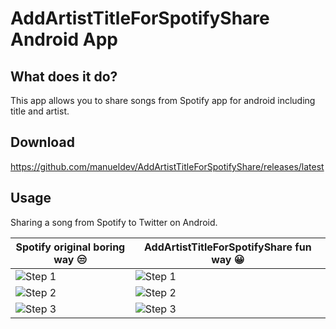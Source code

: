 # AddArtistTitleForSpotifyShare Android App

## What does it do?

This app allows you to share songs from Spotify app for android including title and artist.

## Download

https://github.com/manueldev/AddArtistTitleForSpotifyShare/releases/latest

## Usage

Sharing a song from Spotify to Twitter on Android.

Spotify original boring way :unamused: | AddArtistTitleForSpotifyShare fun way :grinning:
-------------------------------------- | -----------------------------------------------------
![Step 1](http://i.imgur.com/OU8litUl.png) | ![Step 1](http://i.imgur.com/OU8litUl.png)
![Step 2](http://i.imgur.com/qtNaZXTl.png) | ![Step 2](http://i.imgur.com/VkrOZiRl.png)
![Step 3](http://i.imgur.com/9Nv7Ab7l.png) | ![Step 3](http://i.imgur.com/w3nKUael.png)

